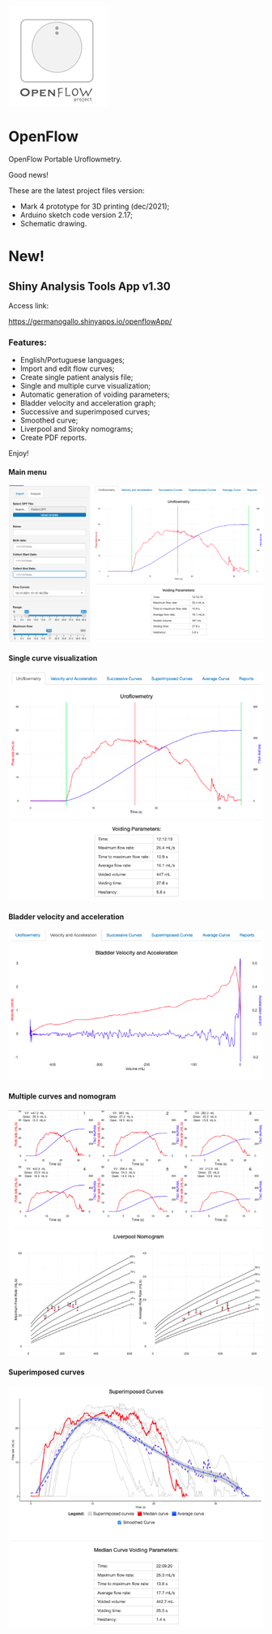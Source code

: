 <img src="./Openflow.jpg">

# OpenFlow

OpenFlow Portable Uroflowmetry.


Good news!

These are the latest project files version:

- Mark 4 prototype for 3D printing (dec/2021);
- Arduino sketch code version 2.17;
- Schematic drawing.

# New!

## Shiny Analysis Tools App v1.30
 
Access link: 

https://germanogallo.shinyapps.io/openflowApp/

### Features:

* English/Portuguese languages;
* Import and edit flow curves;
* Create single patient analysis file;
* Single and multiple curve visualization;
* Automatic generation of voiding parameters;
* Bladder velocity and acceleration graph;
* Successive and superimposed curves;
* Smoothed curve;
* Liverpool and Siroky nomograms;
* Create PDF reports.


Enjoy!


#### Main menu

<img src="./photo/01.png">

#### Single curve visualization

<img src="./photo/02.png">

#### Bladder velocity and acceleration

<img src="./photo/03.png">

#### Multiple curves and nomogram

<img src="./photo/04.png">

#### Superimposed curves

<img src="./photo/05.png">
